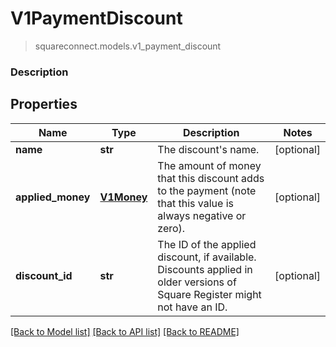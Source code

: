 # V1PaymentDiscount
> squareconnect.models.v1_payment_discount

### Description

## Properties
Name | Type | Description | Notes
------------ | ------------- | ------------- | -------------
**name** | **str** | The discount&#39;s name. | [optional]
**applied_money** | [**V1Money**](V1Money.md) | The amount of money that this discount adds to the payment (note that this value is always negative or zero). | [optional]
**discount_id** | **str** | The ID of the applied discount, if available. Discounts applied in older versions of Square Register might not have an ID. | [optional]

[[Back to Model list]](../README.md#documentation-for-models) [[Back to API list]](../README.md#documentation-for-api-endpoints) [[Back to README]](../README.md)


